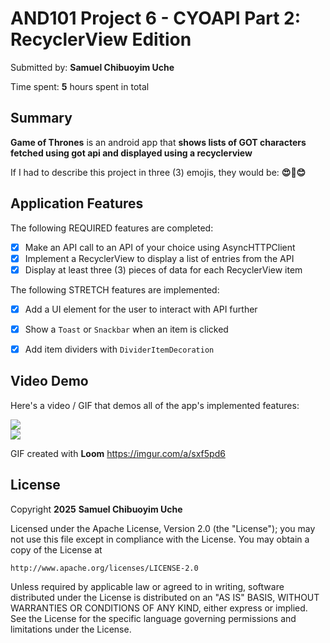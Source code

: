 <!-- (This is a comment) INSTRUCTIONS: Go through this page and fill out any **bolded** entries with their correct values.-->

# AND101 Project 6 - CYOAPI Part 2: RecyclerView Edition

Submitted by: **Samuel Chibuoyim Uche**

Time spent: **5** hours spent in total

## Summary

**Game of Thrones** is an android app that **shows lists of GOT characters fetched using got api and displayed using a recyclerview**

If I had to describe this project in three (3) emojis, they would be: **😍🤩😊**

## Application Features

<!-- (This is a comment) Please be sure to change the [ ] to [x] for any features you completed.  If a feature is not checked [x], you might miss the points for that item! -->

The following REQUIRED features are completed:

- [x] Make an API call to an API of your choice using AsyncHTTPClient
- [x] Implement a RecyclerView to display a list of entries from the API
- [x] Display at least three (3) pieces of data for each RecyclerView item

The following STRETCH features are implemented:

- [x] Add a UI element for the user to interact with API further
- [x] Show a `Toast` or `Snackbar` when an item is clicked
- [x] Add item dividers with `DividerItemDecoration`


## Video Demo

Here's a video / GIF that demos all of the app's implemented features:

<div>
    <a href="https://www.loom.com/share/a8e6fbdfafcf4d5a95a8e98491126ef1">
    </a>
    <a href="https://www.loom.com/share/a8e6fbdfafcf4d5a95a8e98491126ef1">
      <img style="max-width:300px;" src="https://cdn.loom.com/sessions/thumbnails/a8e6fbdfafcf4d5a95a8e98491126ef1-29b48025d895093d-full-play.gif">
    </a>
  </div>


  <div>
    <a href="https://www.loom.com/share/71ef062d703a4ec797865461c88bced5">
    </a>
    <a href="https://www.loom.com/share/71ef062d703a4ec797865461c88bced5">
      <img style="max-width:300px;" src="https://cdn.loom.com/sessions/thumbnails/71ef062d703a4ec797865461c88bced5-c52ea1e85f0a3696-full-play.gif">
    </a>
  </div>

GIF created with **Loom**
https://imgur.com/a/sxf5pd6

<!-- Recommended tools:
- [Kap](https://getkap.co/) for macOS
- [ScreenToGif](https://www.screentogif.com/) for Windows
- [peek](https://github.com/phw/peek) for Linux. -->


## License

Copyright **2025** **Samuel Chibuoyim Uche**

Licensed under the Apache License, Version 2.0 (the "License");
you may not use this file except in compliance with the License.
You may obtain a copy of the License at

    http://www.apache.org/licenses/LICENSE-2.0

Unless required by applicable law or agreed to in writing, software
distributed under the License is distributed on an "AS IS" BASIS,
WITHOUT WARRANTIES OR CONDITIONS OF ANY KIND, either express or implied.
See the License for the specific language governing permissions and
limitations under the License.
